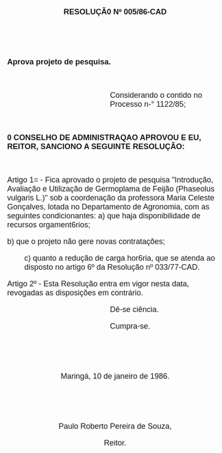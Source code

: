 <BODY>

<B><FONT FACE="Arial" SIZE=4><P ALIGN="CENTER">RESOLU&Ccedil;&Atilde;0 Nº 005/86-CAD</P>
<P ALIGN="CENTER">&nbsp;</P>
<P ALIGN="CENTER">&nbsp;</P>
<P>Aprova projeto de pesquisa.</P>
</B><P>&nbsp;</P><DIR>
<DIR>
<DIR>
<DIR>
<DIR>
<DIR>

<P>Considerando o contido no Processo n-° 1122/85;</P>
<P>&nbsp;</P></DIR>
</DIR>
</DIR>
</DIR>
</DIR>
</DIR>

<B><P>0 CONSELHO DE ADMINISTRAQAO APROVOU E EU, REITOR, SANCIONO A SEGUINTE RESOLU&Ccedil;&Atilde;O:</P>
</B><P>&nbsp;</P>
<P>Artigo 1= - Fica aprovado o projeto de pesquisa "Introdu&ccedil;&atilde;o, Avalia&ccedil;&atilde;o e Utiliza&ccedil;&atilde;o  de Germoplama de Feij&atilde;o (Phaseolus vulgaris L.)" sob a coordena&ccedil;&atilde;o da professora Maria Celeste Gon&ccedil;alves, lotada no Departamento de Agronomia, com as seguintes condicionantes: a) que haja disponibilidade de recursos orgament6rios;</P>
<P>b) que o projeto n&atilde;o gere novas contrata&ccedil;&otilde;es;</P><DIR>

<P>c) quanto a redu&ccedil;&atilde;o de carga hor6ria, que se atenda ao disposto no artigo 6º da Resolu&ccedil;&atilde;o nº 033/77-CAD.</P></DIR>

<P>Artigo 2º - Esta Resolu&ccedil;&atilde;o entra em vigor nesta data, revogadas as disposi&ccedil;&otilde;es em contr&aacute;rio.</P><DIR>
<DIR>
<DIR>
<DIR>
<DIR>
<DIR>

<P>D&ecirc;-se ci&ecirc;ncia.</P>
<P>Cumpra-se.</P>
<P ALIGN="CENTER">&nbsp;</P>
<P ALIGN="CENTER">&nbsp;</P></DIR>
</DIR>
</DIR>
</DIR>
</DIR>
</DIR>

<P ALIGN="CENTER">Maring&aacute;, 10 de janeiro de 1986.</P>
<P ALIGN="CENTER">&nbsp;</P>
<P ALIGN="CENTER">&nbsp;</P>
<P ALIGN="CENTER">Paulo Roberto Pereira de Souza,</P>
<P ALIGN="CENTER">Reitor.</P>
</FONT></BODY>
